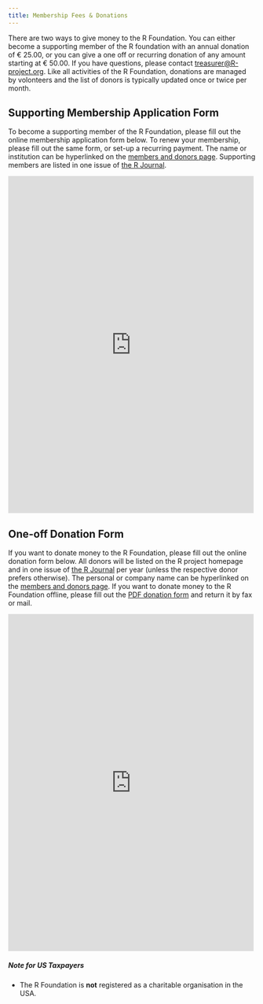 ```yaml
---
title: Membership Fees & Donations
---
```


There are two ways to give money to the R Foundation.  You can either become
a supporting member of the R foundation with an annual donation of &euro;
25.00, or you can give a one off or recurring donation of any amount starting at &euro; 50.00. 
If you have questions, please contact <treasurer@R-project.org>. Like all
activities of the R Foundation, donations are managed by volonteers and
the list of donors is typically updated once or twice per month. 

## Supporting Membership Application Form

To become a supporting member of the R Foundation, please fill out the
online membership application form below. To renew your membership, please
fill out the same form, or set-up a recurring payment. 
The name or institution can be hyperlinked 
on the [members and donors page](donors.html). Supporting members are listed in one issue
of [the R Journal](https://journal.r-project.org).

<script src="https://donorbox.org/widget.js" type="text/javascript"></script><iframe src="https://donorbox.org/embed/rproject-member?hide_donation_meter=true" height="685px" width="100%" style="max-width:500px; min-width:310px" seamless="seamless" id="dbox-form-embed" name="donorbox" frameborder="0" scrolling="no"></iframe>

## One-off Donation Form

If you want to donate money to the R Foundation, please fill out the online
donation form below. All donors will be listed on the R project homepage and in one issue
of [the R Journal](http://journal.r-project.org) per year (unless the
respective donor prefers otherwise). The personal or company name can be hyperlinked 
on the [members and donors page](donors.html). If you want to donate money to the R
Foundation offline, please fill out the [PDF donation form](donation-form.pdf) and return it by fax or mail.

<script src="https://donorbox.org/widget.js" type="text/javascript"></script><iframe src="https://donorbox.org/embed/rproject-donate?hide_donation_meter=true" height="685px" width="100%" style="max-width:500px; min-width:310px" seamless="seamless" id="dbox-form-embed" name="donorbox" frameborder="0" scrolling="no"></iframe>

##### Note for US Taxpayers

-   The R Foundation is <b>not</b> registered as a charitable organisation in the USA. 
